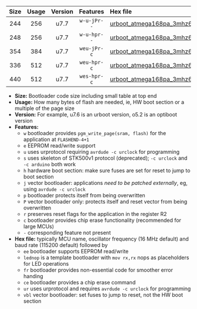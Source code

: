 |Size|Usage|Version|Features|Hex file|
|:-:|:-:|:-:|:-:|:--|
|244|256|u7.7|`w-u-jPr--`|[urboot_atmega168pa_3mhz6864_460800bps_lednop_ur_vbl.hex](https://raw.githubusercontent.com/stefanrueger/urboot.hex/main/mcus/atmega168pa/fcpu_3mhz6864/460800_bps/urboot_atmega168pa_3mhz6864_460800bps_lednop_ur_vbl.hex)|
|248|256|u7.7|`w-u-hpr--`|[urboot_atmega168pa_3mhz6864_460800bps_lednop_fr_ur.hex](https://raw.githubusercontent.com/stefanrueger/urboot.hex/main/mcus/atmega168pa/fcpu_3mhz6864/460800_bps/urboot_atmega168pa_3mhz6864_460800bps_lednop_fr_ur.hex)|
|354|384|u7.7|`weu-jPr-c`|[urboot_atmega168pa_3mhz6864_460800bps_ee_lednop_fr_ce_ur_vbl.hex](https://raw.githubusercontent.com/stefanrueger/urboot.hex/main/mcus/atmega168pa/fcpu_3mhz6864/460800_bps/urboot_atmega168pa_3mhz6864_460800bps_ee_lednop_fr_ce_ur_vbl.hex)|
|336|512|u7.7|`weu-hpr-c`|[urboot_atmega168pa_3mhz6864_460800bps_ee_lednop_fr_ce_ur.hex](https://raw.githubusercontent.com/stefanrueger/urboot.hex/main/mcus/atmega168pa/fcpu_3mhz6864/460800_bps/urboot_atmega168pa_3mhz6864_460800bps_ee_lednop_fr_ce_ur.hex)|
|440|512|u7.7|`wes-hpr-c`|[urboot_atmega168pa_3mhz6864_460800bps_ee_lednop_fr_ce.hex](https://raw.githubusercontent.com/stefanrueger/urboot.hex/main/mcus/atmega168pa/fcpu_3mhz6864/460800_bps/urboot_atmega168pa_3mhz6864_460800bps_ee_lednop_fr_ce.hex)|

- **Size:** Bootloader code size including small table at top end
- **Usage:** How many bytes of flash are needed, ie, HW boot section or a multiple of the page size
- **Version:** For example, u7.6 is an urboot version, o5.2 is an optiboot version
- **Features:**
  + `w` bootloader provides `pgm_write_page(sram, flash)` for the application at `FLASHEND-4+1`
  + `e` EEPROM read/write support
  + `u` uses urprotocol requiring `avrdude -c urclock` for programming
  + `s` uses skeleton of STK500v1 protocol (deprecated); `-c urclock` and `-c arduino` both work
  + `h` hardware boot section: make sure fuses are set for reset to jump to boot section
  + `j` vector bootloader: applications *need to be patched externally*, eg, using `avrdude -c urclock`
  + `p` bootloader protects itself from being overwritten
  + `P` vector bootloader only: protects itself and reset vector from being overwritten
  + `r` preserves reset flags for the application in the register R2
  + `c` bootloader provides chip erase functionality (recommended for large MCUs)
  + `-` corresponding feature not present
- **Hex file:** typically MCU name, oscillator frequency (16 MHz default) and baud rate (115200 default) followed by
  + `ee` bootloader supports EEPROM read/write
  + `lednop` is a template bootloader with `mov rx,rx` nops as placeholders for LED operations
  + `fr` bootloader provides non-essential code for smoother error handing
  + `ce` bootloader provides a chip erase command
  + `ur` uses urprotocol and requires `avrdude -c urclock` for programming
  + `vbl` vector bootloader: set fuses to jump to reset, not the HW boot section
